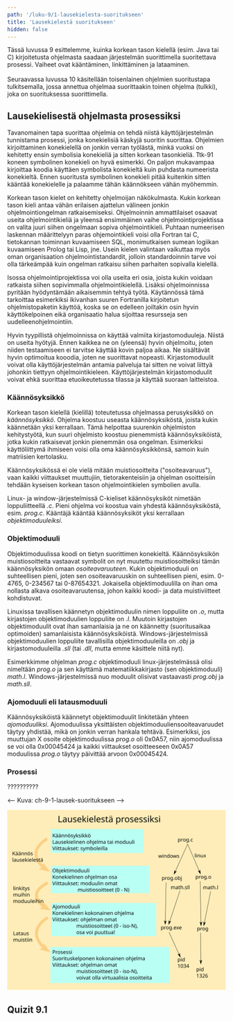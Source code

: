 ```yaml
---
path: '/luku-9/1-lausekielesta-suoritukseen'
title: 'Lausekielestä suoritukseen'
hidden: false
---
```


<div>
<lead>Tässä luvussa 9 esittelemme, kuinka korkean tason kielellä (esim. Java tai C) kirjoitetusta ohjelmasta saadaan järjestelmän suorittimella suoritettava prosessi. Vaiheet ovat kääntäminen, linkittäminen ja lataaminen. 
<br><br>
Seuraavassa luvussa 10 käsitellään toisenlainen ohjelmien suoritustapa tulkitsemalla, jossa annettua ohjelmaa suorittaakin toinen ohjelma (tulkki), joka on suorituksessa suorittimella. </lead>
</div>

## Lausekielisestä ohjelmasta prosessiksi
Tavanomainen tapa suorittaa ohjelmia on tehdä niistä käyttöjärjestelmän tunnistama prosessi, jonka konekielisiä käskyjä suoritin suorittaa. Ohjelmien kirjoittaminen konekielellä on jonkin verran työlästä, minkä vuoksi on kehitetty ensin symbolisia konekieliä ja sitten korkean tasonkieliä. Ttk-91 koneen symbolinen konekieli on hyvä esimerkki. On paljon mukavampaa kirjoittaa koodia käyttäen symbolista konekieltä kuin puhdasta numeerista konekieltä. Ennen suoritusta symbolinen konekieli pitää kuitenkin sitten kääntää konekielelle ja palaamme tähän käännökseen vähän myöhemmin.

Korkean tason kielet on kehitetty ohjelmoijan näkökulmasta. Kukin korkean tason kieli antaa vähän erilaisen ajattelun välineen jonkin ohjelmointiongelman ratkaisemiseksi. Ohjelmoinnin ammattilaiset osaavat useita ohjelmointikieliä ja yleensä ensimmäinen vaihe ohjelmointiprojektissa on valita juuri siihen ongelmaan sopiva ohjelmointikieli. Puhtaan numeerisen laskennan määrittelyyn paras ohjemointikieli voisi olla Fortran tai C, tietokannan toiminnan kuvaamiseen SQL, monimutkaisen sumean logiikan kuvaamiseen Prolog tai Lisp, jne. Usein kielen valintaan vaikuttaa myös oman organisaation ohjelmointistandardit, jolloin standardoinnin tarve voi olla tärkeämpää kuin ongelman ratkaisu siihen parhaiten sopivalla kielellä.

Isossa ohjelmointiprojektissa voi olla useita eri osia, joista kukin voidaan ratkaista siihen sopivimmalla ohjelmointikielellä.
Lisäksi ohjelmoinnissa pyritään hyödyntämään aikaisemmin tehtyä työtä. Käytännössä tämä tarkoittaa esimerkiksi ikivanhan suuren Fortranilla kirjoitetun ohjelmistopaketin käyttöä, koska se on edelleen joiltakin osin hyvin käyttökelpoinen eikä organisaatio halua sijoittaa resursseja sen uudelleenohjelmointiin.

Hyvin tyypillistä ohjelmoinnissa on käyttää valmiita kirjastomoduuleja. Niistä on useita hyötyjä. Ennen kaikkea ne on (yleensä) hyvin ohjelmoitu, joten niiden testaamiseen ei tarvitse käyttää kovin paljoa aikaa. Ne sisältävät hyvin optimoitua kooodia, joten ne suorittavat nopeasti. Kirjastomoduulit voivat olla käyttöjärjestelmän antamia palveluja tai sitten ne voivat liittyä johonkin tiettyyn ohjelmointikieleen. Käyttöjärjestelmän kirjastomoduulit voivat ehkä suorittaa etuoikeutetussa tilassa ja käyttää suoraan laitteistoa. 

### Käännösyksikkö
Korkean tason kielellä (kielillä) toteutetussa ohjelmassa perusyksikkö on _käännösyksikkö_. Ohjelma koostuu useasta käännösyksiköstä, joista kukin käännetään yksi kerrallaan. Tämä helpottaa suurenkin ohjelmiston kehitystyötä, kun suuri ohjelmisto koostuu pienemmistä käännösyksiköistä, jotka kukin ratkaisevat jonkin pienemmän osa ongelman. Esimerkiksi käyttöliittymä ihmiseen voisi olla oma käännösyksikkönsä, samoin kuin matriisien kertolasku.

Käännösyksikössä ei ole vielä mitään muistiosoitteita ("osoiteavaruus"), vaan kaikki viittaukset muuttujiin, tietorakenteisiin ja ohjelman osoitteisiin tehdään kyseisen korkean tason ohjelmointikielen symbolien avulla.  

Linux- ja window-järjestelmissä C-kieliset käännösyksiköt nimetään loppuliitteellä _.c_. Pieni ohjelma voi koostua vain yhdestä käännösyksiköstä, esim. _prog.c_. Kääntäjä kääntää käännösyksiköt yksi kerrallaan _objektimoduuleiksi_.


### Objektimoduuli
Objektimoduulissa koodi on tietyn suorittimen konekieltä. Käännösyksikön muistiosoitteita vastaavat symbolit on nyt muutettu muistiosoitteiksi tämän käännösyksikön omaan _osoiteavaruuteen_. Kukin objektimoduuli on suhteellisen pieni, joten sen osoiteavaruuskin on suhteellisen pieni, esim. 0-4765, 0-234567 tai 0-87654321. Jokaisella objektimoduulilla on ihan oma nollasta alkava osoiteavaruutensa, johon kaikki koodi- ja data muistiviitteet kohdistuvat.

Linuxissa tavallisen käännetyn objektimoduulin nimen loppuliite on _.o_, mutta kirjastojen objektimoduulien loppuliite on _.l_. Muutoin kirjastojen objektimoduulit ovat ihan samanlaisia ja ne on käännetty (suoritusaikaa optimoiden) samanlaisista käännösyksiköistä. Windows-järjestelmissä objektimoduulien loppuliite tavallisilla objektimoduuleilla on _.obj_ ja kirjastomoduuleilla _.sll_ (tai _.dll_, mutta emme käsittele niitä nyt). 

Esimerkkimme ohjelman _prog.c_ objektimoduuli linux-järjestelmässä olisi nimeltään _prog.o_ ja sen käyttämä matematiikkakirjasto (sen objektimoduuli) _math.l_. Windows-järjestelmissä nuo moduulit olisivat vastaavasti _prog.obj_ ja _math.sll_.

### Ajomoduuli eli latausmoduuli
Käännösyksiköistä käännetyt objektimoduulit linkitetään yhteen _ajomoduuliksi_. Ajomoduulissa yksittäisten objektimoduuliensooiteavaruudet täytyy yhdistää, mikä on jonkin verran hankala tehtävä. Esimerkiksi, jos muuttujan X osoite objektimoduulissa _prog.o_ oli 0x0A57, niin ajomoduulissa se voi olla 0x00045424 ja kaikki viittaukset osoitteeseen 0x0A57 moduulissa _prog.o_ täytyy päivittää arvoon 0x00045424.

### Prosessi
??????????



<-- Kuva: ch-9-1-lausek-suoritukseen -->

![ch-9-1-lausek-suoritukseen    selitys ??????.](./ch-9-1-lausek-suoritukseen.svg)
<div>
<illustrations motive="ch-9-1-lausek-suoritukseen" frombottom="0" totalheight="40%"></illustrations>
</div>



## Quizit 9.1  
<!-- Quiz 9.1.?? -->
<div><quiz id="4b44871b-2fe7-4fe1-978c-267d5bf8de80"></quiz></div>
